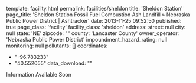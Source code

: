 template: facility.html
permalink: facilities/sheldon
title: 'Sheldon Station'
page_title: 'Sheldon Station Fossil Fuel Combustion Ash Landfill &raquo; Nebraska Public Power District | Ashtracker'
date: 2013-11-25 09:52:50
published: true
page_class: 'facility'
facility_class: 'sheldon'
address: 
  street: null
  city: null
  state: 'NE'
  zipcode: ""
  county: 'Lancaster County'
owner_operator: 'Nebraska Public Power District'
impoundment_hazard_rating: null
monitoring: null
pollutants: []
coordinates: 
  - "-96.783233"
  - "40.552055"
data_download: ""

Information Available Soon
